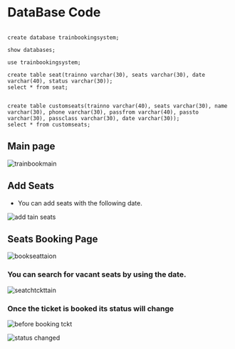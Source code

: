 # DataBase Code

```pearl

create database trainbookingsystem;

show databases;

use trainbookingsystem;

create table seat(trainno varchar(30), seats varchar(30), date varchar(40), status varchar(30));
select * from seat;


create table customseats(trainno varchar(40), seats varchar(30), name varchar(30), phone varchar(30), passfrom varchar(40), passto varchar(30), passclass varchar(30), date varchar(30));
select * from customseats;

```










## Main page

![trainbookmain](https://github.com/user-attachments/assets/ae3a7af5-f08a-43d9-9171-72e138b27f12)

## Add Seats

* You can add seats with the following date.

![add tain seats](https://github.com/user-attachments/assets/0e41083f-71b9-4aa0-89e0-c50a687c331b)

## Seats Booking Page

![bookseattaion](https://github.com/user-attachments/assets/3f88eba3-8012-4143-93db-0bad357eb036)

### You can search for vacant seats by using the date.

![seatchtckttain](https://github.com/user-attachments/assets/89cc9b19-2e00-4d6f-922c-a251eb65229c)


### Once the ticket is booked its status will change


![before booking tckt](https://github.com/user-attachments/assets/dfa762f1-a035-433e-a3a9-a385502a6411)


![status changed](https://github.com/user-attachments/assets/34af3664-c45c-41e1-be3a-2aeb23673ab1)

  
